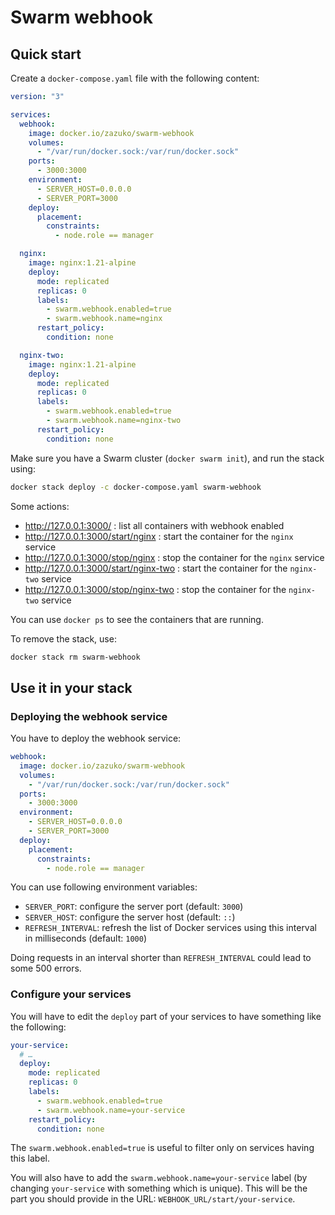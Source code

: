 # Swarm webhook

## Quick start

Create a `docker-compose.yaml` file with the following content:

```yaml
version: "3"

services:
  webhook:
    image: docker.io/zazuko/swarm-webhook
    volumes:
      - "/var/run/docker.sock:/var/run/docker.sock"
    ports:
      - 3000:3000
    environment:
      - SERVER_HOST=0.0.0.0
      - SERVER_PORT=3000
    deploy:
      placement:
        constraints:
          - node.role == manager

  nginx:
    image: nginx:1.21-alpine
    deploy:
      mode: replicated
      replicas: 0
      labels:
        - swarm.webhook.enabled=true
        - swarm.webhook.name=nginx
      restart_policy:
        condition: none

  nginx-two:
    image: nginx:1.21-alpine
    deploy:
      mode: replicated
      replicas: 0
      labels:
        - swarm.webhook.enabled=true
        - swarm.webhook.name=nginx-two
      restart_policy:
        condition: none
```

Make sure you have a Swarm cluster (`docker swarm init`), and run the stack using:

```sh
docker stack deploy -c docker-compose.yaml swarm-webhook
```

Some actions:

- http://127.0.0.1:3000/ : list all containers with webhook enabled
- http://127.0.0.1:3000/start/nginx : start the container for the `nginx` service
- http://127.0.0.1:3000/stop/nginx : stop the container for the `nginx` service
- http://127.0.0.1:3000/start/nginx-two : start the container for the `nginx-two` service
- http://127.0.0.1:3000/stop/nginx-two : stop the container for the `nginx-two` service

You can use `docker ps` to see the containers that are running.

To remove the stack, use:

```sh
docker stack rm swarm-webhook
```

## Use it in your stack

### Deploying the webhook service

You have to deploy the webhook service:

```yaml
webhook:
  image: docker.io/zazuko/swarm-webhook
  volumes:
    - "/var/run/docker.sock:/var/run/docker.sock"
  ports:
    - 3000:3000
  environment:
    - SERVER_HOST=0.0.0.0
    - SERVER_PORT=3000
  deploy:
    placement:
      constraints:
        - node.role == manager
```

You can use following environment variables:

- `SERVER_PORT`: configure the server port (default: `3000`)
- `SERVER_HOST`: configure the server host (default: `::`)
- `REFRESH_INTERVAL`: refresh the list of Docker services using this interval in milliseconds (default: `1000`)

Doing requests in an interval shorter than `REFRESH_INTERVAL` could lead to some 500 errors.

### Configure your services

You will have to edit the `deploy` part of your services to have something like the following:

```yaml
your-service:
  # …
  deploy:
    mode: replicated
    replicas: 0
    labels:
      - swarm.webhook.enabled=true
      - swarm.webhook.name=your-service
    restart_policy:
      condition: none
```

The `swarm.webhook.enabled=true` is useful to filter only on services having this label.

You will also have to add the `swarm.webhook.name=your-service` label (by changing `your-service` with something which is unique).
This will be the part you should provide in the URL: `WEBHOOK_URL/start/your-service`.
